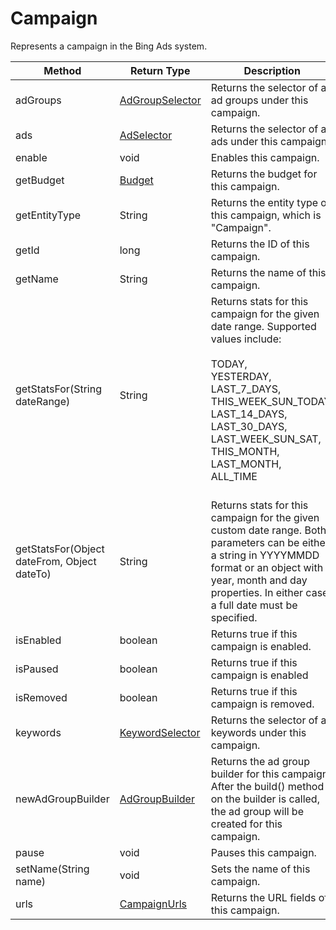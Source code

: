 # Campaign
Represents a campaign in the Bing Ads system.

|Method|Return Type|Description|
|-|-|-
adGroups|[AdGroupSelector](./AdGroupSelector)|Returns the selector of all ad groups under this campaign.<br />
ads|[AdSelector](./AdSelector)|Returns the selector of all ads under this campaign.<br />
enable|void|Enables this campaign.<br />
getBudget|[Budget](./Budget)|Returns the budget for this campaign.<br />
getEntityType|String|Returns the entity type of this campaign, which is "Campaign".<br />
getId|long|Returns the ID of this campaign.<br />
getName|String|Returns the name of this campaign.<br />
getStatsFor(String dateRange)|String|Returns stats for this campaign for the given date range. Supported values include:<br /> <br /> TODAY,<br /> YESTERDAY,<br /> LAST_7_DAYS,<br /> THIS_WEEK_SUN_TODAY,<br /> LAST_14_DAYS,<br /> LAST_30_DAYS,<br /> LAST_WEEK_SUN_SAT,<br /> THIS_MONTH,<br /> LAST_MONTH,<br /> ALL_TIME<br /><br />
getStatsFor(Object dateFrom, Object dateTo)|String|Returns stats for this campaign for the given custom date range. Both parameters can be either a string in YYYYMMDD format or an object with year, month and day properties. In either case, a full date must be specified. <br />
isEnabled|boolean|Returns true if this campaign is enabled. <br />
isPaused|boolean|Returns true if this campaign is enabled <br />
isRemoved|boolean|Returns true if this campaign is removed. <br />
keywords|[KeywordSelector](./KeywordSelector)|Returns the selector of all keywords under this campaign.<br />
newAdGroupBuilder|[AdGroupBuilder](./AdGroupBuilder)|Returns the ad group builder for this campaign. After the build() method on the builder is called, the ad group will be created for this campaign.<br />
pause|void|Pauses this campaign.<br />
setName(String name)|void|Sets the name of this campaign.<br />
urls|[CampaignUrls](./CampaignUrls)|Returns the URL fields of this campaign.<br />
